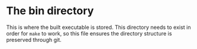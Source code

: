 # The bin directory

This is where the built executable is stored. This directory needs to exist
    in order for ```make``` to work, so this file ensures the directory structure
    is preserved through git.
